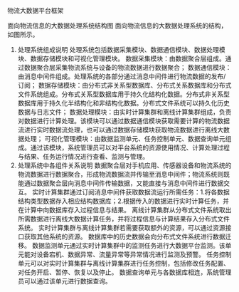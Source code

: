 物流大数据平台框架
 
面向物流信息的大数据处理系统结构图
面向物流信息的大数据处理系统的结构，如图所示。
1. 处理系统组成说明
处理系统包括数据采集模块、数据通信模块、数据处理模块、数据存储模块和可视化管理模块。
数据采集模块：由数据聚合层组成。通过数据聚合层采集物流系统与设备的物流数据进行数据聚合；
数据通信模块：由消息中间件组成。处理系统的各部分通过消息中间件进行物流数据的发布/订阅；
数据存储模块：由分布式非关系型数据库、分布式关系数据库和分布式文件系统组成。分布式关系型数据库用于持久化结构化数据。分布式非关系型数据库用于持久化半结构化和非结构化数据。分布式文件系统可以持久化历史数据与日志文件；
数据处理模块：由实时计算集群和离线计算集群组成，负责对数据进行计算处理。该模块可以通过数据通信模块获取需要计算的物流数据流进行实时数据流处理，也可以通过数据存储模块获取物流数据进行离线大数据处理；
可视化管理模块：由数据监测单元、任务控制单元、数据查询单元组成。通过该模块，系统管理员可以对平台系统的资源使用情况、计算处理过程与结果、任务运行情况进行查看、监测与管理。
2. 处理系统中各组件关系说明
数据聚合层对手机应用、传感器设备和物流系统的物流数据进行数据聚合，形成物流数据流并传输至消息中间件；物流系统则既能通过数据聚合层向消息中间件传输数据，又能直接与消息中间件进行数据交互。
实时计算集群通过订阅消息中间件获取数据流运行所需任务：1.将各数据结构类型数据存入相应结构数据库；2.根据传入的数据进行实时计算任务，并在计算中向数据库存入过程信息与结果。
离线计算集群从分布式文件系统取出所需数据进行离线大数据计算任务，并将过程信息与计算结果存入分布式文件系统。
实时计算集群与离线计算集群若需要获取额外的资源，可以通过资源接口获取其他系统的资源。
数据库中的历史数据会向分布式文件系统进行数据迁移。
数据监测单元通过实时计算集群中的监测任务进行大数据平台监测。该单元能对设备宕机、数据异常、流量异常等异常情况进行监测及预警。
任务控制单元可以对实时计算集群与离线计算集群进行任务控制，包括修改任务配置、对任务开启、暂停、恢复以及停止。
数据查询单元与各数据库相连，系统管理员可以通过该单元进行数据查询。
